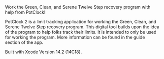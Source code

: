 Work the Green, Clean, and Serene Twelve Step recovery program with help from PotClock!

PotClock 2 is a limit tracking application for working the Green, Clean, and Serene Twelve Step recovery program. This digital tool builds upon the idea of the program to help folks track their limits. It is intended to only be used for working the program. More information can be found in the guide section of the app.

Built with Xcode Version 14.2 (14C18).
